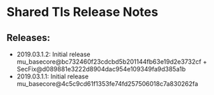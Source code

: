 # Shared Tls Release Notes

## Releases:
 - 2019.03.1.2: Initial release mu_basecore@bc732460f23cdcbd5b201144fb63e19d2e3732cf + SecFix@d089881e3222d8904dac954e109349fa9d385a1b
 - 2019.03.1.1: Initial release mu_basecore@4c5c9cd61f1353fe74fd257506018c7a830262fa
